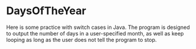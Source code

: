 # DaysOfTheYear
Here is some practice with switch cases in Java. The program is designed to output the number of days in a user-specified month, 
as well as keep looping as long as the user does not tell the program to stop.
